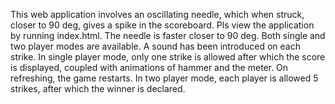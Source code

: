 This web application involves an oscillating needle, which when struck, closer to 90 deg, gives a spike in the scoreboard. 
Pls view the application by running index.html. 
The needle is faster closer to 90 deg.
Both single and two player modes are available.
A sound has been introduced on each strike.
In single player mode, only one strike is allowed after which the score is displayed, coupled with animations of hammer and the meter.
On refreshing, the game restarts.
In two player mode, each player is allowed 5 strikes, after which the winner is declared.
